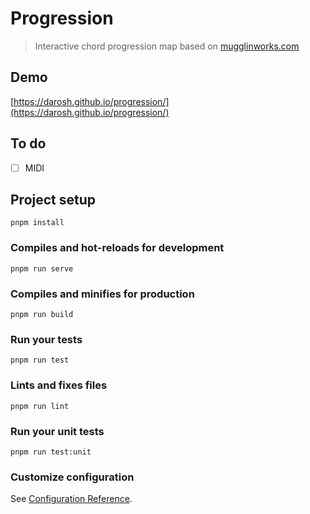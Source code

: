 # Progression

> Interactive chord progression map based on [mugglinworks.com](http://mugglinworks.com/chordmaps/)

## Demo

[https://darosh.github.io/progression/](https://darosh.github.io/progression/)

## To do

- [ ] MIDI

## Project setup
```
pnpm install
```

### Compiles and hot-reloads for development
```
pnpm run serve
```

### Compiles and minifies for production
```
pnpm run build
```

### Run your tests
```
pnpm run test
```

### Lints and fixes files
```
pnpm run lint
```

### Run your unit tests
```
pnpm run test:unit
```

### Customize configuration
See [Configuration Reference](https://cli.vuejs.org/config/).
